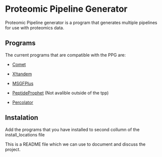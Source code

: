 Proteomic Pipeline Generator
============================

Proteomic Pipeline generator is a program that generates multiple pipelines for use with proteomics data.

## Programs
The current programs that are compatible with the PPG are:
  * [Comet](http://comet-ms.sourceforge.net/)
  * [X!tandem](https://www.thegpm.org/tandem/)
  * [MSGFPlus](https://omics.pnl.gov/software/ms-gf)
  
  * [PeptideProphet](https://sourceforge.net/projects/sashimi/files/Trans-Proteomic%20Pipeline%20%28TPP%29/) (Not avalible outside of the tpp)
  * [Percolator](https://github.com/percolator/percolator/wiki)

## Instalation
Add the programs that you have installed to second collumn of the install_locations file


This is a README file which we can use to document and discuss the project.
